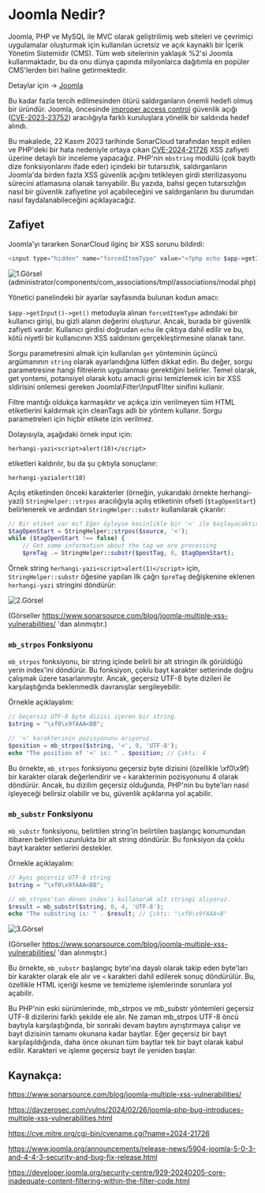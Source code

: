 # Joomla Nedir?

Joomla, PHP ve MySQL ile MVC olarak geliştrilimiş web siteleri ve çevrimiçi uygulamalar oluşturmak için kullanılan ücretsiz ve açık kaynaklı bir İçerik Yönetim Sistemidir (CMS). Tüm web sitelerinin yaklaşık %2'si Joomla kullanmaktadır, bu da onu dünya çapında milyonlarca dağıtımla en popüler CMS'lerden biri haline getirmektedir.

Detaylar için -> [Joomla](https://www.joomla.org/)

Bu kadar fazla tercih edilmesinden ötürü saldırganların önemli hedefi olmuş bir üründür. Joomla, öncesinde [improper access control](https://nvd.nist.gov/vuln/detail/CVE-2023-23752 "improper access control vulnerability (CVE-2023-23752)") güvenlik açığı ([CVE-2023-23752](https://nvd.nist.gov/vuln/detail/CVE-2023-23752)) aracılığıyla farklı kuruluşlara yönelik bir saldırıda hedef alındı.

Bu makalede, 22 Kasım 2023 tarihinde SonarCloud tarafından tespit edilen  ve PHP'deki bir hata nedeniyle ortaya çıkan [CVE-2024-21726](https://cve.mitre.org/cgi-bin/cvename.cgi?name=2024-21726)  XSS zafiyeti üzerine detaylı bir inceleme yapacağız. PHP'nin `mbstring` modülü (çok baytlı dize fonksiyonlarını ifade eder) içindeki bir tutarsızlık, saldırganların Joomla'da birden fazla XSS güvenlik açığını tetikleyen girdi sterilizasyonu sürecini atlamasına olanak tanıyabilir. Bu yazıda, bahsi geçen tutarsızlığın nasıl bir güvenlik zafiyetine yol açabileceğini ve saldırganların bu durumdan nasıl faydalanabileceğini açıklayacağız.

## Zafiyet

Joomla'yı tararken SonarCloud ilginç bir XSS sorunu bildirdi:

```php
<input type="hidden" name="forcedItemType" value="<?php echo $app->getInput()->get('forcedItemType', '', 'string'); ?>">

```
 <img src="../content-images/1.png" alt="1.Görsel">
(administrator/components/com_associations/tmpl/associations/modal.php)

Yönetici panelindeki bir ayarlar sayfasında bulunan kodun amacı:

`$app->getInput()->get()` metoduyla alınan `forcedItemType` adındaki bir kullanıcı girişi, bu gizli alanın değerini oluşturur. Ancak, burada bir güvenlik zafiyeti vardır. Kullanıcı girdisi doğrudan `echo` ile çıktıya dahil edilir ve bu, kötü niyetli bir kullanıcının XSS saldırısını gerçekleştirmesine olanak tanır.

Sorgu parametresini almak için kullanılan `get` yönteminin üçüncü argümanının `string` olarak ayarlandığına lütfen dikkat edin. Bu değer,  sorgu parametresine hangi filtrelerin uygulanması gerektiğini belirler.  Temel olarak, get yontemi, potansiyel olarak kotu amacli girisi temizlemek icin bir XSS sldirisini onlemesi gereken Joomla\\Filter\\InputFIlter sinifini kullanir.

Filtre mantığı oldukça karmaşıktır ve açıkça izin verilmeyen tüm HTML etiketlerini kaldırmak için cleanTags adlı bir yöntem kullanır. Sorgu parametreleri için hiçbir etikete izin verilmez.

Dolayısıyla, aşağıdaki örnek input için:

`herhangi-yazi<script>alert(10)</script>`

etiketleri kaldırılır, bu da şu çıktıyla sonuçlanır:

`herhangi-yazialert(10)`

Açılış etiketinden önceki karakterler (örneğin, yukarıdaki örnekte herhangi-yazi) `StringHelper::strpos` aracılığıyla açılış etiketinin ofseti (`$tagOpenStart`) belirlenerek ve ardından `StringHelper::substr` kullanılarak çıkarılır:

```php
// Bir etiket var mı? Eğer öyleyse kesinlikle bir '<' ile başlayacaktır.
$tagOpenStart = StringHelper::strpos($source, '<');
while ($tagOpenStart !== false) {
    // Get some information about the tag we are processing
    $preTag .= StringHelper::substr($postTag, 0, $tagOpenStart);
```

Örnek string `herhangi-yazi<script>alert(1)</script>` için, `StringHelper::substr` öğesine yapılan ilk çağrı `$preTag` değişkenine eklenen `herhangi-yazi` stringini döndürür:

 <img src="../content-images/2.png" alt="2.Görsel">

(Görseller https://www.sonarsource.com/blog/joomla-multiple-xss-vulnerabilities/ 'dan alınmıştır.)

### `mb_strpos` Fonksiyonu

`mb_strpos` fonksiyonu, bir string içinde belirli bir alt stringin ilk görüldüğü yerin index'ini döndürür. Bu fonksiyon, çoklu bayt karakter setlerinde doğru çalışmak üzere tasarlanmıştır. Ancak, geçersiz UTF-8 byte dizileri ile karşılaştığında beklenmedik davranışlar sergileyebilir.

Örnekle açıklayalım:

```php
// Geçersiz UTF-8 byte dizisi içeren bir string.
$string = "\xf0\x9fAAA<BB";

// '<' karakterinin pozisyonunu arıyoruz.
$position = mb_strpos($string, '<', 0, 'UTF-8');
echo "The position of '<' is: " . $position; // Çıktı: 4

```

Bu örnekte, `mb_strpos` fonksiyonu geçersiz byte dizisini (özellikle \\xf0\\x9f) bir karakter olarak değerlendirir ve `<` karakterinin pozisyonunu 4 olarak döndürür. Ancak, bu dizilim geçersiz olduğunda, PHP'nin bu byte'ları nasıl işleyeceği belirsiz olabilir ve bu, güvenlik açıklarına yol açabilir.

### `mb_substr` Fonksiyonu

`mb_substr` fonksiyonu, belirtilen string'in belirtilen başlangıç konumundan itibaren belirtilen uzunlukta bir alt string döndürür. Bu fonksiyon da çoklu bayt karakter setlerini destekler.

Örnekle açıklayalım:

```php
// Aynı geçersiz UTF-8 string
$string = "\xf0\x9fAAA<BB";

// mb_strpos'tan dönen index'i kullanarak alt stringi alıyoruz.
$result = mb_substr($string, 0, 4, 'UTF-8');
echo "The substring is: " . $result; // Çıktı: "\xf0\x9fAAA<B"

```

<img src="../content-images/3.png" alt="3.Görsel">

(Görseller https://www.sonarsource.com/blog/joomla-multiple-xss-vulnerabilities/ 'dan alınmıştır.)

Bu örnekte, `mb_substr` başlangıç byte'ına dayalı olarak takip eden byte'ları bir karakter olarak ele alır ve `<` karakteri dahil edilerek sonuç döndürülür. Bu, özellikle HTML içeriği kesme ve temizleme işlemlerinde sorunlara yol açabilir.

Bu PHP'nin eski sürümlerinde, mb_strpos ve mb_substr yöntemleri geçersiz UTF-8 dizilerini farklı şekilde ele alır.  Ne zaman mb_strpos UTF-8 öncü baytıyla karşılaştığında, bir sonraki devam baytını ayrıştırmaya çalışır ve bayt dizisinin tamamı okunana kadar baytlar. Eğer geçersiz bir bayt karşılaşıldığında, daha önce okunan tüm baytlar tek bir bayt olarak kabul edilir. Karakteri ve işleme geçersiz bayt ile yeniden başlar.

## Kaynakça:

https://www.sonarsource.com/blog/joomla-multiple-xss-vulnerabilities/

https://dayzerosec.com/vulns/2024/02/26/joomla-php-bug-introduces-multiple-xss-vulnerabilities.html

https://cve.mitre.org/cgi-bin/cvename.cgi?name=2024-21726

https://www.joomla.org/announcements/release-news/5904-joomla-5-0-3-and-4-4-3-security-and-bug-fix-release.html

https://developer.joomla.org/security-centre/929-20240205-core-inadequate-content-filtering-within-the-filter-code.html
